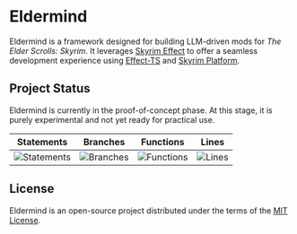 # Eldermind #

Eldermind is a framework designed for building LLM-driven mods for _The Elder Scrolls: Skyrim_. It
leverages [Skyrim Effect](https://github.com/mysticfall/skyrim-effect) to offer a
seamless development experience using [Effect-TS](https://effect.website/)
and [Skyrim Platform](https://www.nexusmods.com/skyrimspecialedition/mods/54909).

## Project Status

Eldermind is currently in the proof-of-concept phase. At this stage, it is purely experimental and not yet ready for
practical use.

| Statements                  | Branches                | Functions                 | Lines             |
| --------------------------- | ----------------------- | ------------------------- | ----------------- |
| ![Statements](https://img.shields.io/badge/statements-88.04%25-yellow.svg?style=flat) | ![Branches](https://img.shields.io/badge/branches-91.44%25-brightgreen.svg?style=flat) | ![Functions](https://img.shields.io/badge/functions-74.07%25-red.svg?style=flat) | ![Lines](https://img.shields.io/badge/lines-88.04%25-yellow.svg?style=flat) |

## License

Eldermind is an open-source project distributed under the terms of the [MIT License](LICENSE).
